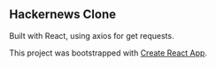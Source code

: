 ## Hackernews Clone
Built with React, using axios for get requests.

This project was bootstrapped with [Create React App](https://github.com/facebook/create-react-app).

